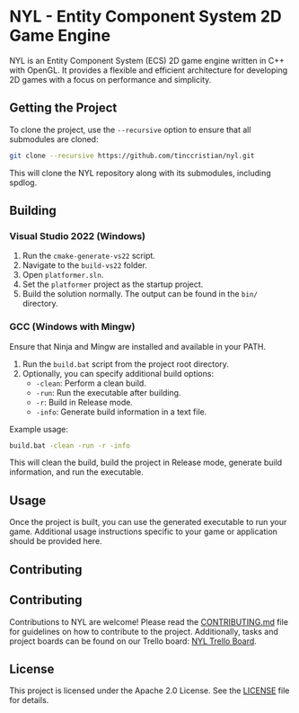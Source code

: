 # NYL - Entity Component System 2D Game Engine

NYL is an Entity Component System (ECS) 2D game engine written in C++ with OpenGL. It provides a flexible and efficient architecture for developing 2D games with a focus on performance and simplicity.

## Getting the Project

To clone the project, use the `--recursive` option to ensure that all submodules are cloned:

```bash
git clone --recursive https://github.com/tinccristian/nyl.git
```

This will clone the NYL repository along with its submodules, including spdlog.

## Building

### Visual Studio 2022 (Windows)

1. Run the `cmake-generate-vs22` script.
2. Navigate to the `build-vs22` folder.
3. Open `platformer.sln`.
4. Set the `platformer` project as the startup project.
5. Build the solution normally. The output can be found in the `bin/` directory.

### GCC (Windows with Mingw)

Ensure that Ninja and Mingw are installed and available in your PATH.

1. Run the `build.bat` script from the project root directory.
2. Optionally, you can specify additional build options:
   - `-clean`: Perform a clean build.
   - `-run`: Run the executable after building.
   - `-r`: Build in Release mode.
   - `-info`: Generate build information in a text file.

Example usage:

```bash
build.bat -clean -run -r -info
```

This will clean the build, build the project in Release mode, generate build information, and run the executable.

## Usage

Once the project is built, you can use the generated executable to run your game. Additional usage instructions specific to your game or application should be provided here.

## Contributing

## Contributing

Contributions to NYL are welcome! Please read the [CONTRIBUTING.md](CONTRIBUTING.md) file for guidelines on how to contribute to the project. Additionally, tasks and project boards can be found on our Trello board: [NYL Trello Board](https://trello.com/w/nylengine).


## License

This project is licensed under the Apache 2.0 License. See the [LICENSE](LICENSE) file for details.
